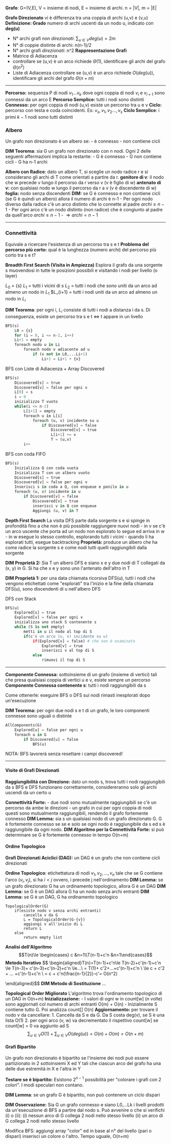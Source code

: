 **Grafo**: G=(V,E), 
V = insieme di nodi, E = insieme di archi.     n = |V|, m = |E|

**Grafo Direzionato** vi è differenza tra una coppia di archi (u,v) e (v,u)
**Definizione: Grado** numero di archi uscenti da un nodo u, indicato con **deg(u)**

- N° archi grafi *non direzionati*: $\sum_{u\in V} deg(u) = 2m$
- N° di coppie distinte di archi: n(n-1)/2
- N° archi grafi *direzionati*: n^2 
**Rappresentazione Grafi**
- Matrice di Adiacenza
- controllare se (u,v) è un arco richiede $\Theta(1)$, identificare gli archi del grafo $\Theta(n^2)$
- Liste di Adiacenza controllare se (u,v) è un arco richiede $O(deg(u))$, identificare gli archi del grafo $\Theta(n+m)$
----
**Percorso:** sequenza P di nodi $v_1...v_k$ dove ogni coppia di nodi $v_i$ e $v_{i+1}$ sono connessi da un arco E
**Percorso Semplice:** tutti i nodi sono distinti
**Connesso:** per ogni coppia di nodi (u,v) esiste un percorso tra u e v
**Ciclo:** percorso con testa e coda coincidenti. Es: $v_s, v_1, v_2...,v_s$
**Ciclo Semplice**: i primi $k-1$ nodi sono tutti distinti

### Albero
Un grafo non direzionato è un albero se:
	- è connesso
	- non contiene cicli

**DIM Teorema**: sia G un grafo non direzionato con n nodi. Ogni 2 delle seguenti affermazioni implica la restante:
	- G è connesso
	- G non contiene cicli
	- G ha n-1 archi

**Albero con Radice**: dato un albero T, si sceglie un nodo radice r e si considerano gli archi di T come orientati a partire da r.
	**genitore di v**: il nodo che w precede v lungo il percorso da r verso v (v è figlio di w)
	 **antenato di v:** con qualsiasi nodo w lungo il percorso da r a v (v è discendente di w)
	 **foglia:** nodo senza discendenti
**DIM:** se G è connesso e non contiene cicli (se G è quindi un albero) allora il numero di archi è n-1
	- Per ogni nodo diverso dalla radice c'è un arco distinto che lo connette al padre $archi \ge n-1$
	- Per ogni arco c'è un nodo distinto (non radice) che è congiunto al padre da quell'arco $archi \le n-1$
	- $\Longrightarrow archi = n-1$
	
----
### Connettività
Equivale a ricercare l'esistenza di un percorso tra s e t
**Problema del percorso più corto:** qual è la lunghezza (numero archi) del percorso più corto tra s e t?

**Breadth First Search (Visita in Ampiezza)**
Esplora il grafo da una sorgente s muovendosi in tutte le posizioni possibili e visitando i nodi per livello (o layer)

$L_0$ = {s}
$L_1$ = tutti i vicini di s
$L_2$ = tutti i nodi che sono uniti da un arco ad almeno un nodo in $L_1$
$L_{i+1} = tutti i nodi uniti da un arco ad almeno un nodo in $L_i$

**DIM Teorema**: per ogni i, $L_i$ consiste di tutti i nodi a distanza i da s. Di conseguenza, esiste un percorso tra s e t $\Longleftrightarrow$ t appare in un livello

```python
BFS(s)
	L0 = {s}
	for (i = 0, i <= n-2, i++)
	Li+1 = empty
	foreach nodo u in Li
		foreach nodo v adiacente ad u
			if (v not in L0,...Li+1)
				Li+1 = Li+1 + {v}
```

BFS con Liste di Adiacenza + Array Discovered
```python
BFS(s)
	Discovered[s] = true
	Discovered[v] = false per ogni v
	L[0] = s
	i = 0
	inizializzo T vuoto
	while(i <= n-2)
		L[i+1] = empty
		foreach u in L[i]
			foreach (u, v) incidente su u
				if Discovered[v] = false
					Discovered[v] = true
					L[i+1] += v
					T = (u,v)
		i++
```
BFS con coda FIFO
```python
BFS(s)
	Inizializza Q con coda vuota
	Inizializza T con un albero vuoto
	Discovered[s] = true
	Discovered[v] = false per ogni v
	Inserisci s in coda a Q, con enqueue e ponilo in u
	foreach (u, v) incidente in u
		if Discovered[v] = false
			Discovered[v] = true
			inserisci v in Q con enqueue
			Aggiungi (u, v) in T
```

**Depth First Search**
La visita DFS parte dalla sorgente s e si spinge in profondità fino a che non è più possibile raggiungere nuovi nodi
	- in v se c'è un arco uscente che porta ad un nodo non esplorato lo segue ed arriva in w
	- in w esegue lo stesso controllo, esplorando tutti i vicini
	- quando li ha esplorati tutti, esegue backtracking
**Proprietà:** produce un albero che ha come radice la sorgente s e come nodi tutti quelli raggiungibili dalla sorgente

**DIM Proprietà 2:** Sia T un albero DFS e siano x e y due nodi di T collegati da (x, y) in G. Si ha che x e y sono uno l'antenato dell'altro in T

**DIM Proprietà 1:** per una data chiamata ricorsiva DFS(u), tutti i nodi che vengono etichettati come "esplorati" tra l'inizio e la fine della chiamata DFS(u), sono discendenti di u nell'albero DFS

DFS con Stack
```python
DFS(u)
	Explored[s] = true
	Explored[v] = false per ogni v
	inizializza uno stack S contenente s
	while (S is not empty)
		metti in u il nodo al top di S
		if(c'è un arco (u, v) incidente su u)
			if(Explored[v] = false) # che non è esaminato
				Explored[v] = true
				inserisci v al top di S
			else
				rimuovi il top di S
```
----
**Componente Connessa:** sottoinsieme di un grafo (insieme di vertici) tali che presa qualsiasi coppia di vertici u e v, esiste sempre un percorso
**Componente Connessa contenente s**: tutti i nodi raggiungibili da s

Come ottenerle: eseguire BFS o DFS sui nodi rimasti inesplorati dopo un'esecuzione

**DIM Teorema:** per ogni due nodi s e t di un grafo, le loro componenti connesse sono uguali o distinte

```python
AllComponents(G)
	Explored[u] = false per ogni u
	foreach u in G
		if Discovered[u] = false
			BFS(u)
```
NOTA: BFS lavorerà senza resettare i campi discovered!

----
#### Visite di Grafi Direzionati
**Raggiungibilità con Direzione:** dato un nodo s, trova tutti i nodi raggiungibili da s
BFS e DFS funzionano correttamente, considereranno solo gli archi uscendi da un certo u

**Connettività Forte:**
	- due nodi sono mutualmente raggiungibili se c'è un percorso da ambe le direzioni
	- un grafo in cui per ogni coppia di nodi questi sono mutualmente raggiungibili, rendendo il grafo fortemente connesso
**DIM Lemma:** sia s un qualsiasi nodo di un grafo direzionato G. G è fortemente connesso se se e solo se ogni nodo è raggiungibile da s ed s è raggiungibile da ogni nodo.
**DIM Algoritmo per la Connettività Forte:** si può determinare se G è fortemente connesso in tempo O(n+m)

#### Ordine Topologico
**Grafi Direzionati Aciclici (DAG):** un DAG è un grafo che non contiene cicli direzionati

**Ordine Topologico**: etichettatura di nodi $v_1, v_2, ..., v_n$ tale che se G contiene l'arco $(v_i, v_j)$, si ha $i<j$ ovvero, i precede j nell'ordinamento
	**DIM Lemma:** se un grafo direzionato G ha un ordinamento topologico, allora G è un DAG
	**DIM Lemma:** se G è un DAG allora G ha un nodo senza archi entranti
	**DIM Lemma:** se G è un DAG, G ha ordinamento topologico

```
TopologicalOrder(G)
	if(esiste nodo v senza archi entranti)
		cancella v da G
		L = TopologicalOrder(G-{v})
		aggiungi v all'inizio di L
		return L
	else
		return empty list
```

**Analisi dell'Algoritmo**
$$T(n)\le \begin{cases} c &n=1\\T(n-1)+c'n &n>1\end{cases}$$
**Metodo Iterativo**
$$
\begin{aligned}T(n)=T(n-1)+c'n\le T(n-2)+c'(n-1)+c'n \le T(n-3)+ c'(n-3)+c'(n-2)+c'n \le...\\ = T(1)+ c'2+...+c'(n-1)+c'n \\ \le c + c'2 + ... +c'(n-1)+c'n \\ = c + c'n(\frac{n-1}{2})-c'= O(n^2)

\end{aligned}$$
**DIM Metodo di Sostituzione**
...

**Topological Order Migliorato**
L'algoritmo trova l'ordinamento topologico di un DAG in O(n+m)
	**Inizializzazione:** 
	- I valori di ogni w in count[w] (n volte) sono aggiornati col numero di archi entranti O(m) + O(n)
	- Inizialmente S contiene tutto G. Poi analizza count[] O(n)
	**Aggiornamento:** per trovare il nodo v da cancellare:
	1. Cancella da S e da G. Da S costa deg(v), se S è una lista O(1)
	2. per ogni arco (v, w) va decrementato il rispettivo count[w]
		se count[w] = 0 va aggiunto ad S
	$$\sum_{u \in V}O(1)+\sum_{u \in V}O(deg(u))=O(n)+O(m)=O(n+m)$$

#### Grafi Bipartito
Un grafo non direzionato è bipartito se l'insieme dei nodi può essere partizionato in 2 sottoinsiemi X ed Y tali che ciascun arco del grafo ha una delle due estremità in X e l'altra in Y

**Testare se è bipartito:** Esistono $2^{n-1}$ possibilità per "colorare i grafi con 2 colori". I modi speculari non contano.

**DIM Lemma**: se un grafo G è bipartito, non può contenere un ciclo dispari

**DIM Osservazione:** Sia G un grafo connesso e siano L0,...Lk i livelli prodotti da un'esecuzione di BFS a partire dal nodo s. Può avvenire o che si verifichi (i) o (ii):
	(i) nessun arco di G collega 2 nodi nello stesso livello
	(ii) un arco di G collega 2 nodi nello stesso livello

Modifica BFS: aggiungi array "color" ed in base al n° del livello (pari o dispari) inserisci un colore o l'altro. Tempo uguale, O(n+m)
